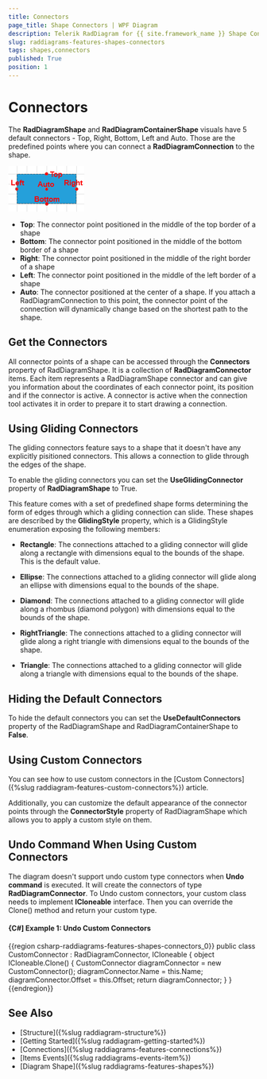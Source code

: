 ```yaml
---
title: Connectors
page_title: Shape Connectors | WPF Diagram
description: Telerik RadDiagram for {{ site.framework_name }} Shape Connectors.
slug: raddiagrams-features-shapes-connectors
tags: shapes,connectors
published: True
position: 1
---
```


# Connectors

The __RadDiagramShape__ and __RadDiagramContainerShape__ visuals have 5 default connectors - Top, Right, Bottom, Left and Auto. Those are the predefined points where you can connect a __RadDiagramConnection__ to the shape.

![Rad Diagram Features Shapes Connectors](../images/RadDiagram_Features_Shapes_Connectors.png)

* __Top__: The connector point positioned in the middle of the top border of a shape			
* __Bottom__: The connector point positioned in the middle of the bottom border of a shape	
* __Right__: The connector point positioned in the middle of the right border of a shape 
* __Left__: The connector point positioned in the middle of the left border of a shape
* __Auto__: The connector positioned at the center of a shape. If you attach a RadDiagramConnection to this point, the connector point of the connection will dynamically change based on the shortest path to the shape.			

## Get the Connectors

All connector points of a shape can be accessed through the __Connectors__ property of RadDiagramShape. It is a collection of __RadDiagramConnector__ items. Each item represents a RadDiagramShape connector and can give you information about the coordinates of each connector point, its position and if the connector is active. A connector is active when the connection tool activates it in order to prepare it to start drawing a connection.		

## Using Gliding Connectors

The gliding connectors feature says to a shape that it doesn't have any explicitly pisitioned connectors. This allows a connection to glide through the edges of the shape. 

To enable the gliding connectors you can set the __UseGlidingConnector__ property of __RadDiagramShape__ to True. 

This feature comes with a set of predefined shape forms determining the form of edges through which a gliding connection can slide. These shapes are described by the __GlidingStyle__ property, which is a GlidingStyle enumeration exposing the following members:

* __Rectangle__: The connections attached to a gliding connector will glide along a rectangle with dimensions equal to the bounds of the shape. This is the default value.

* __Ellipse__: The connections attached to a gliding connector will glide along an ellipse with dimensions equal to the bounds of the shape.			

* __Diamond__: The connections attached to a gliding connector will glide along a rhombus (diamond polygon) with dimensions equal to the bounds of the shape.			

* __RightTriangle__: The connections attached to a gliding connector will glide along a right triangle with dimensions equal to the bounds of the shape.			

* __Triangle__: The connections attached to a gliding connector will glide along a triangle with dimensions equal to the bounds of the shape.			


## Hiding the Default Connectors

To hide the default connectors you can set the __UseDefaultConnectors__ property of the RadDiagramShape and RadDiagramContainerShape to **False**.

## Using Custom Connectors 

You can see how to use custom connectors in the [Custom Connectors]({%slug raddiagram-features-custom-connectors%}) article.

Additionally, you can customize the default appearance of the connector points through the __ConnectorStyle__ property of RadDiagramShape which allows you to apply a custom style on them.

## Undo Command When Using Custom Connectors

The diagram doesn't support undo custom type connectors when __Undo command__ is executed. It will create the connectors of type __RadDiagramConnector__. To Undo custom connectors, your custom class needs to implement __ICloneable__ interface. Then you can override the Clone() method and return your custom type.

#### __{C#] Example 1: Undo Custom Connectors__

{{region csharp-raddiagrams-features-shapes-connectors_0}}
	public class CustomConnector : RadDiagramConnector, ICloneable
	{
		object ICloneable.Clone()
		{
			CustomConnector diagramConnector = new CustomConnector();
			diagramConnector.Name = this.Name;
			diagramConnector.Offset = this.Offset;
			return diagramConnector;
		}
	}
{{endregion}}

## See Also  
 * [Structure]({%slug raddiagram-structure%})
 * [Getting Started]({%slug raddiagram-getting-started%}) 
 * [Connections]({%slug raddiagrams-features-connections%})
 * [Items Events]({%slug raddiagrams-events-item%})
 * [Diagram Shape]({%slug raddiagrams-features-shapes%})